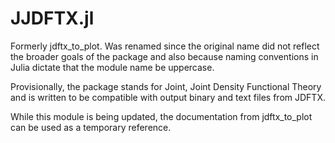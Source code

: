 # JJDFTX.jl

Formerly jdftx_to_plot. Was renamed since the original name did not reflect the broader goals of the package and also because naming conventions in Julia dictate that the module name be uppercase. 

Provisionally, the package stands for Joint, Joint Density Functional Theory and is written to be compatible with output binary and text files from JDFTX. 

While this module is being updated, the documentation from jdftx_to_plot can be used as a temporary reference. 
